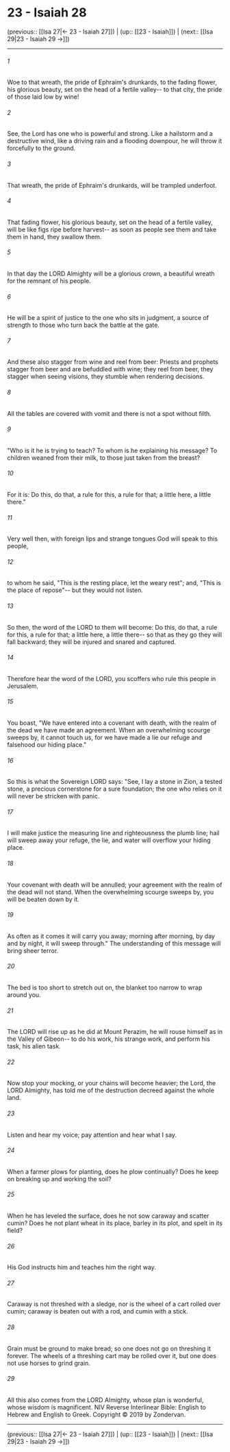 # 23 - Isaiah 28

(previous:: [[Isa 27|← 23 - Isaiah 27]]) | (up:: [[23 - Isaiah]]) | (next:: [[Isa 29|23 - Isaiah 29 →]])

***


###### 1 
Woe to that wreath, the pride of Ephraim's drunkards, to the fading flower, his glorious beauty, set on the head of a fertile valley-- to that city, the pride of those laid low by wine! 

###### 2 
See, the Lord has one who is powerful and strong. Like a hailstorm and a destructive wind, like a driving rain and a flooding downpour, he will throw it forcefully to the ground. 

###### 3 
That wreath, the pride of Ephraim's drunkards, will be trampled underfoot. 

###### 4 
That fading flower, his glorious beauty, set on the head of a fertile valley, will be like figs ripe before harvest-- as soon as people see them and take them in hand, they swallow them. 

###### 5 
In that day the LORD Almighty will be a glorious crown, a beautiful wreath for the remnant of his people. 

###### 6 
He will be a spirit of justice to the one who sits in judgment, a source of strength to those who turn back the battle at the gate. 

###### 7 
And these also stagger from wine and reel from beer: Priests and prophets stagger from beer and are befuddled with wine; they reel from beer, they stagger when seeing visions, they stumble when rendering decisions. 

###### 8 
All the tables are covered with vomit and there is not a spot without filth. 

###### 9 
"Who is it he is trying to teach? To whom is he explaining his message? To children weaned from their milk, to those just taken from the breast? 

###### 10 
For it is: Do this, do that, a rule for this, a rule for that; a little here, a little there." 

###### 11 
Very well then, with foreign lips and strange tongues God will speak to this people, 

###### 12 
to whom he said, "This is the resting place, let the weary rest"; and, "This is the place of repose"-- but they would not listen. 

###### 13 
So then, the word of the LORD to them will become: Do this, do that, a rule for this, a rule for that; a little here, a little there-- so that as they go they will fall backward; they will be injured and snared and captured. 

###### 14 
Therefore hear the word of the LORD, you scoffers who rule this people in Jerusalem. 

###### 15 
You boast, "We have entered into a covenant with death, with the realm of the dead we have made an agreement. When an overwhelming scourge sweeps by, it cannot touch us, for we have made a lie our refuge and falsehood our hiding place." 

###### 16 
So this is what the Sovereign LORD says: "See, I lay a stone in Zion, a tested stone, a precious cornerstone for a sure foundation; the one who relies on it will never be stricken with panic. 

###### 17 
I will make justice the measuring line and righteousness the plumb line; hail will sweep away your refuge, the lie, and water will overflow your hiding place. 

###### 18 
Your covenant with death will be annulled; your agreement with the realm of the dead will not stand. When the overwhelming scourge sweeps by, you will be beaten down by it. 

###### 19 
As often as it comes it will carry you away; morning after morning, by day and by night, it will sweep through." The understanding of this message will bring sheer terror. 

###### 20 
The bed is too short to stretch out on, the blanket too narrow to wrap around you. 

###### 21 
The LORD will rise up as he did at Mount Perazim, he will rouse himself as in the Valley of Gibeon-- to do his work, his strange work, and perform his task, his alien task. 

###### 22 
Now stop your mocking, or your chains will become heavier; the Lord, the LORD Almighty, has told me of the destruction decreed against the whole land. 

###### 23 
Listen and hear my voice; pay attention and hear what I say. 

###### 24 
When a farmer plows for planting, does he plow continually? Does he keep on breaking up and working the soil? 

###### 25 
When he has leveled the surface, does he not sow caraway and scatter cumin? Does he not plant wheat in its place, barley in its plot, and spelt in its field? 

###### 26 
His God instructs him and teaches him the right way. 

###### 27 
Caraway is not threshed with a sledge, nor is the wheel of a cart rolled over cumin; caraway is beaten out with a rod, and cumin with a stick. 

###### 28 
Grain must be ground to make bread; so one does not go on threshing it forever. The wheels of a threshing cart may be rolled over it, but one does not use horses to grind grain. 

###### 29 
All this also comes from the LORD Almighty, whose plan is wonderful, whose wisdom is magnificent. NIV Reverse Interlinear Bible: English to Hebrew and English to Greek. Copyright © 2019 by Zondervan.

***

(previous:: [[Isa 27|← 23 - Isaiah 27]]) | (up:: [[23 - Isaiah]]) | (next:: [[Isa 29|23 - Isaiah 29 →]])
